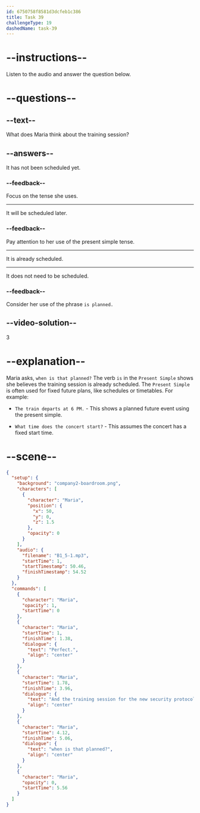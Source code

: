 ```yaml
---
id: 6750758f8581d3dcfeb1c386
title: Task 39
challengeType: 19
dashedName: task-39
---
```

<!-- (Audio) Maria: Perfect. And the training session for the new security protocols, when is that planned? -->

# --instructions--

Listen to the audio and answer the question below.

# --questions--

## --text--

What does Maria think about the training session?

## --answers--

It has not been scheduled yet.

### --feedback--

Focus on the tense she uses.

---

It will be scheduled later.

### --feedback--

Pay attention to her use of the present simple tense.

---

It is already scheduled.

---

It does not need to be scheduled.

### --feedback--

Consider her use of the phrase `is planned.`

## --video-solution--

3

# --explanation--

Maria asks, `when is that planned?` The verb `is` in the `Present Simple` shows she believes the training session is already scheduled. The `Present Simple` is often used for fixed future plans, like schedules or timetables. For example:

- `The train departs at 6 PM.` - This shows a planned future event using the present simple.

- `What time does the concert start?` - This assumes the concert has a fixed start time.

# --scene--

```json
{
  "setup": {
    "background": "company2-boardroom.png",
    "characters": [
      {
        "character": "Maria",
        "position": {
          "x": 50,
          "y": 0,
          "z": 1.5
        },
        "opacity": 0
      }
    ],
    "audio": {
      "filename": "B1_5-1.mp3",
      "startTime": 1,
      "startTimestamp": 50.46,
      "finishTimestamp": 54.52
    }
  },
  "commands": [
    {
      "character": "Maria",
      "opacity": 1,
      "startTime": 0
    },
    {
      "character": "Maria",
      "startTime": 1,
      "finishTime": 1.38,
      "dialogue": {
        "text": "Perfect.",
        "align": "center"
      }
    },
    {
      "character": "Maria",
      "startTime": 1.78,
      "finishTime": 3.96,
      "dialogue": {
        "text": "And the training session for the new security protocols,",
        "align": "center"
      }
    },
    {
      "character": "Maria",
      "startTime": 4.12,
      "finishTime": 5.06,
      "dialogue": {
        "text": "when is that planned?",
        "align": "center"
      }
    },
    {
      "character": "Maria",
      "opacity": 0,
      "startTime": 5.56
    }
  ]
}
```
